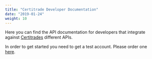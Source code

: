 ```yaml
---
title: "Certitrade Developer Documentation"
date: "2019-01-24"
weight: 10
---
```


Here you can find the API documentation for developers that integrate against [Certitrades](https://certitrade.se) different APIs.

In order to get started you need to get a test account. Please order one [here](https://certitrade.se/bestall-test-konto/).
